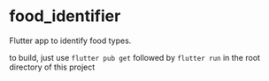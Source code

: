 # food_identifier

Flutter app to identify food types.

to build, just use
`flutter pub get` followed by `flutter run` in the root directory of this project
